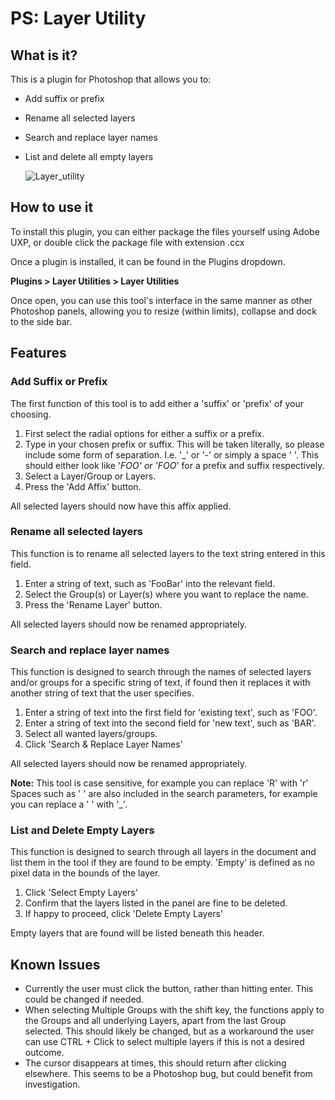 # PS: Layer Utility

## What is it?

This is a plugin for Photoshop that allows you to:

- Add suffix or prefix
- Rename all selected layers
- Search and replace layer names
- List and delete all empty layers

  ![Layer_utility](https://github.com/user-attachments/assets/d1dd5769-7c8a-48a2-b9c4-e3eee13b55ad)

## How to use it

To install this plugin, you can either package the files yourself using Adobe UXP, or double click the package file with extension .ccx

Once a plugin is installed, it can be found in the Plugins dropdown.

**Plugins > Layer Utilities > Layer Utilities**

Once open, you can use this tool's interface in the same manner as other Photoshop panels, allowing you to resize (within limits), collapse and dock to the side bar.

## Features

### Add Suffix or Prefix

The first function of this tool is to add either a 'suffix' or 'prefix' of your choosing.

1. First select the radial options for either a suffix or a prefix.
2. Type in your chosen prefix or suffix. This will be taken literally, so please include some form of separation. I.e. '_' or '-' or simply a space ' '. This should either look like '_FOO' or 'FOO_' for a prefix and suffix respectively.
3. Select a Layer/Group or Layers.
4. Press the 'Add Affix' button.

All selected layers should now have this affix applied.

### Rename all selected layers

This function is to rename all selected layers to the text string entered in this field.

1. Enter a string of text, such as 'FooBar' into the relevant field.
2. Select the Group(s) or Layer(s) where you want to replace the name.
3. Press the 'Rename Layer' button.

All selected layers should now be renamed appropriately.

### Search and replace layer names

This function is designed to search through the names of selected layers and/or groups for a specific string of text, if found then it replaces it with another string of text that the user specifies.

1. Enter a string of text into the first field for 'existing text', such as 'FOO'.
2. Enter a string of text into the second field for 'new text', such as 'BAR'.
3. Select all wanted layers/groups.
4. Click 'Search & Replace Layer Names'

All selected layers should now be renamed appropriately.

**Note:** This tool is case sensitive, for example you can replace 'R' with 'r'
Spaces such as ' ' are also included in the search parameters, for example you can replace a ' ' with '_'.

### List and Delete Empty Layers

This function is designed to search through all layers in the document and list them in the tool if they are found to be empty. 'Empty' is defined as no pixel data in the bounds of the layer.

1. Click 'Select Empty Layers'
2. Confirm that the layers listed in the panel are fine to be deleted.
3. If happy to proceed, click 'Delete Empty Layers'

Empty layers that are found will be listed beneath this header.

## Known Issues

- Currently the user must click the button, rather than hitting enter. This could be changed if needed.
- When selecting Multiple Groups with the shift key, the functions apply to the Groups and all underlying Layers, apart from the last Group selected. This should likely be changed, but as a workaround the user can use CTRL + Click to select multiple layers if this is not a desired outcome.
- The cursor disappears at times, this should return after clicking elsewhere. This seems to be a Photoshop bug, but could benefit from investigation.
